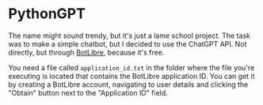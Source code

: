 # PythonGPT

The name might sound trendy, but it's just a lame school project.
The task was to make a simple chatbot, but I decided to use the ChatGPT API. Not directly, but through [BotLibre](https://www.botlibre.com), because it's free.

You need a file called `application_id.txt` in the folder where the file you're executing is located that contains the BotLibre application ID.
You can get it by creating a BotLibre account, navigating to user details and clicking the "Obtain" button next to the "Application ID" field.